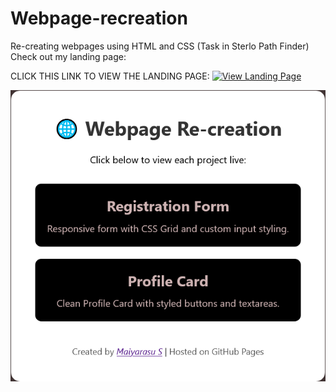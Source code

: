 # Webpage-recreation
Re-creating webpages using HTML and CSS (Task in Sterlo Path Finder)
Check out my landing page:  


CLICK THIS LINK TO VIEW THE LANDING PAGE: [![View Landing Page](https://img.shields.io/badge/View-Projects-blue)](https://maiyarasu-s.github.io/Webpage-recreation/)

[![Landing Page Screenshot](screenshot.png)](https://maiyarasu-s.github.io/Webpage-recreation/)



